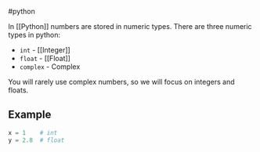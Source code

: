 #python

In [[Python]] numbers are stored in numeric types. There are three numeric types in python:

- `int` - [[Integer]]
- `float` - [[Float]]
- `complex` - Complex

You will rarely use complex numbers, so we will focus on integers and floats.

## Example

```python
x = 1    # int
y = 2.8  # float
```